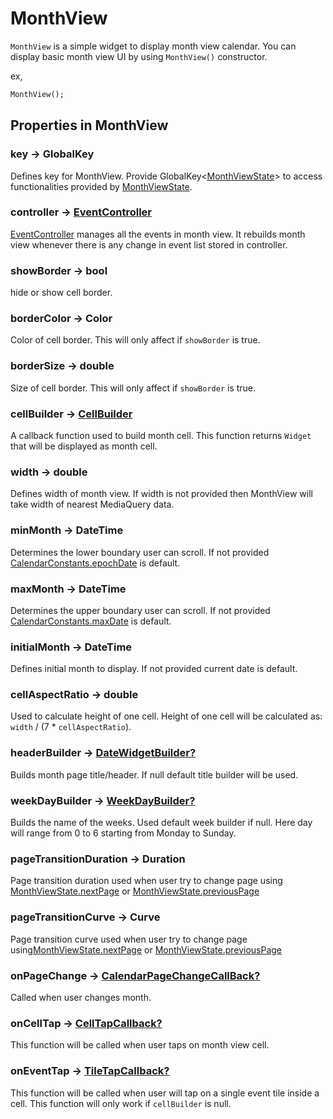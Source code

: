 # MonthView

`MonthView` is a simple widget to display month view calendar. You can display basic month view UI by using `MonthView()` constructor.

ex,

```dart
MonthView();
```

## Properties in MonthView

### key -> GlobalKey

Defines key for MonthView. Provide GlobalKey<[MonthViewState](month_view_state.md)> to access functionalities provided by [MonthViewState](month_view_state.md).

### controller -> [EventController](event_controller.md)

[EventController](event_controller.md) manages all the events in month view. It rebuilds month view whenever there is any change in event list stored in controller.

### showBorder  ->  bool

hide or show cell border.

### borderColor  ->  Color

Color of cell border. This will only affect if `showBorder` is true.

### borderSize -> double

Size of cell border. This will only affect if `showBorder` is true.

### cellBuilder -> [CellBuilder](typedefs.md)

A callback function used to build month cell. This function returns `Widget` that will be displayed as month cell.

### width -> double

Defines width of month view. If width is not provided then MonthView will take width of nearest MediaQuery data.

### minMonth -> DateTime

Determines the lower boundary user can scroll. If not provided [CalendarConstants.epochDate](calendar_constants.md) is default.

### maxMonth -> DateTime

Determines the upper boundary user can scroll. If not provided [CalendarConstants.maxDate](calendar_constants.md) is default.

### initialMonth -> DateTime

Defines initial month to display. If not provided current date is default.

### cellAspectRatio -> double

Used to calculate height of one cell. Height of one cell will be calculated as: `width` / (7 * `cellAspectRatio`).

### headerBuilder -> [DateWidgetBuilder?](typedefs.md)

Builds month page title/header. If null default title builder will be used.

### weekDayBuilder -> [WeekDayBuilder?](typedefs.md)

Builds the name of the weeks. Used default week builder if null. Here day will range from 0 to 6 starting from Monday to Sunday.

### pageTransitionDuration -> Duration

Page transition duration used when user try to change page using [MonthViewState.nextPage](month_view_state.md) or [MonthViewState.previousPage](month_view_state.md)

### pageTransitionCurve -> Curve

Page transition curve used when user try to change page using[MonthViewState.nextPage](month_view_state.md) or [MonthViewState.previousPage](month_view_state.md)

### onPageChange -> [CalendarPageChangeCallBack?](typedefs.md)

Called when user changes month.

### onCellTap -> [CellTapCallback?](typedefs.md)

This function will be called when user taps on month view cell.

### onEventTap -> [TileTapCallback?](typedefs.md)

This function will be called when user will tap on a single event tile inside a cell. This function will only work if `cellBuilder` is null.
